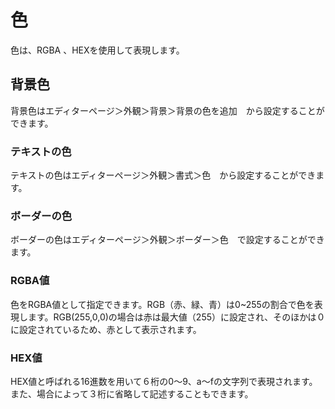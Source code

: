 # 色

色は、RGBA 、HEXを使用して表現します。

## 背景色

背景色はエディターページ＞外観＞背景＞背景の色を追加　から設定することができます。

### テキストの色

テキストの色はエディターページ＞外観＞書式＞色　から設定することができます。

### ボーダーの色

ボーダーの色はエディターページ＞外観＞ボーダー＞色　で設定することができます。

### RGBA値

色をRGBA値として指定できます。RGB（赤、緑、青）は0\~255の割合で色を表現します。RGB(255,0,0)の場合は赤は最大値（255）に設定され、そのほかは０に設定されているため、赤として表示されます。

### HEX値

HEX値と呼ばれる16進数を用いて６桁の0〜9、a〜fの文字列で表現されます。また、場合によって３桁に省略して記述することもできます。
